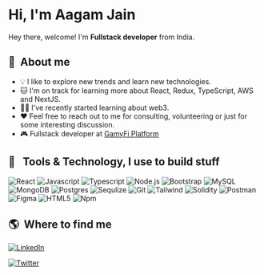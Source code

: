 # Hi, I'm Aagam Jain

Hey there, welcome!
I'm **Fullstack developer** from India.

## 👋 &nbsp;About me

- 💡 I like to explore new trends and learn new technologies.
- 🐱 I'm on track for learning more about React, Redux, TypeScript, AWS and NextJS.
- ✍🏼 I've recently started learning about web3.
- ❤️ Feel free to reach out to me for consulting, volunteering or just for some interesting discussion.
- 🎮 Fullstack developer at [GamyFi Platform](https://www.gamyfi.org/home)

## 🔨 &nbsp; Tools & Technology, I use to build stuff

<p>
 <img alt="React" src="https://img.shields.io/badge/React-blue?style=plastic&logo=React" />
 <img alt="Javascript" src="https://img.shields.io/badge/Javascript-yellow?style=plastic&logo=Javascript">
 <img alt="Typescript" src="https://img.shields.io/badge/Typescript-white?style=plastic&logo=Typescript">
  <img alt="Node.js" src="https://img.shields.io/badge/Node.js-black?style=plastic&logo=Node.js">
 <img alt="Bootstrap" src="https://img.shields.io/badge/Bootstrap-white?style=plastic&logo=Bootstrap">
 <img alt="MySQL" src="https://img.shields.io/badge/MySQ-purple?style=plastic&logo=MySQL">
 <img alt="MongoDB" src="https://img.shields.io/badge/MongoDB-gray?style=plastic&logo=MongoDB">
 <img alt="Postgres" src="https://img.shields.io/badge/PostgreSQL-white?style=plastic&logo=PostgreSQL">
 <img alt="Sequlize" src="https://img.shields.io/badge/Sequelize-orange?style=plastic&logo=Sequelize">
 <img alt="Git" src="https://img.shields.io/badge/Git-black?style=plastic&logo=Git">
 <img alt="Tailwind" src="https://img.shields.io/badge/TailwindCSS-brown?style=plastic&logo=TailwindCSS">
 <img alt="Solidity" src="https://img.shields.io/badge/Solidity-purple?style=plastic&logo=Solidity">
  <img alt="Postman" src="https://img.shields.io/badge/-Postman-FF6C37?style=plastic&logo=postman&logoColor=white" />
  <img alt="Figma" src="https://img.shields.io/badge/-Figma-F24E1E?style=plastic&logo=figma&logoColor=white" />
  <img alt="HTML5" src="https://img.shields.io/badge/-HTML5-E34F26?style=plastic&logo=html5&logoColor=white" />
  <img alt="Npm" src="https://img.shields.io/badge/-NPM-CB3837?style=plastic&logo=npm&logoColor=white" />
 </p>

## 🌎 &nbsp;Where to find me

<p>
  <a href="https://www.linkedin.com/in/aagam98/" target="_blank"><img alt="LinkedIn" src="https://img.shields.io/badge/-Linkedin-%230077B5.svg?&style=for-the-badge&logo=linkedin&logoColor=white" /></a>
  
 <a href="https://twitter.com/imAagamJain" target="_blank"><img alt="Twitter" src="https://img.shields.io/badge/-Twitter-1DA1F2?style=for-the-badge&logo=Twitter&logoColor=white" /></a>
 
</p>

<!--
**imaagu/imaagu** is a ✨ _special_ ✨ repository because its `README.md` (this file) appears on your GitHub profile.

Here are some ideas to get you started:

- 🔭 I’m currently working on ...
- 🌱 I’m currently learning ...
- 👯 I’m looking to collaborate on ...
- 🤔 I’m looking for help with ...
- 💬 Ask me about ...
- 📫 How to reach me: ...
- 😄 Pronouns: ...
- ⚡ Fun fact: ...
-->
